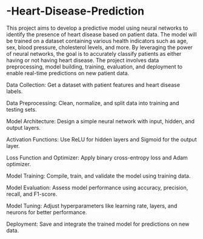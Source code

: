 # -Heart-Disease-Prediction
This project aims to develop a predictive model using neural networks to identify the presence of heart disease based on patient data. The model will be trained on a dataset containing various health indicators such as age, sex, blood pressure, cholesterol levels, and more. By leveraging the power of neural networks, the goal is to accurately classify patients as either having or not having heart disease. The project involves data preprocessing, model building, training, evaluation, and deployment to enable real-time predictions on new patient data.


Data Collection: Get a dataset with patient features and heart disease labels.

Data Preprocessing: Clean, normalize, and split data into training and testing sets.

Model Architecture: Design a simple neural network with input, hidden, and output layers.

Activation Functions: Use ReLU for hidden layers and Sigmoid for the output layer.

Loss Function and Optimizer: Apply binary cross-entropy loss and Adam optimizer.

Model Training: Compile, train, and validate the model using training data.

Model Evaluation: Assess model performance using accuracy, precision, recall, and F1-score.

Model Tuning: Adjust hyperparameters like learning rate, layers, and neurons for better performance.

Deployment: Save and integrate the trained model for predictions on new data.
